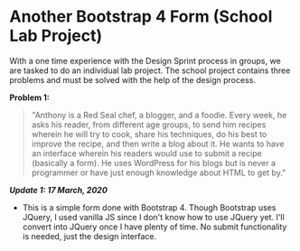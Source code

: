 # Another Bootstrap 4 Form (School Lab Project)

With a one time experience with the Design Sprint process in groups, we are tasked to do an individual lab project. The school project contains three problems and must be solved with the help of the design process.

**Problem 1:**
>"Anthony is a Red Seal chef, a blogger, and a foodie. Every week, he asks his reader, from different age groups, to send him recipes wherein he will try to cook, share his techniques, do his best to improve the recipe, and then write a blog about it. He wants to have an interface wherein his readers would use to submit a recipe (basically a form). He uses WordPress for his blogs but is never a programmer or have just enough knowledge about HTML to get by."
  
**_Update 1: 17 March, 2020_**

- This is a simple form done with Bootstrap 4. Though Bootstrap uses JQuery, I used vanilla JS since I don't know how to use JQuery yet. I'll convert into JQuery once I have plenty of time. No submit functionality is needed, just the design interface.
